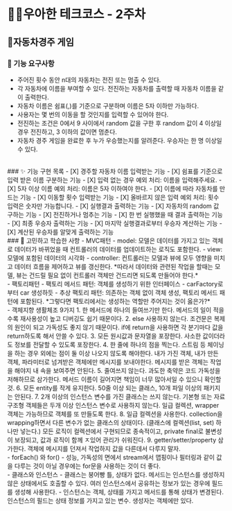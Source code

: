 # 🐱‍👤우아한 테크코스 - 2주차
## 🚗자동차경주 게임
### 🚀 기능 요구사항
- 주어진 횟수 동안 n대의 자동차는 전진 또는 멈출 수 있다.  
- 각 자동차에 이름을 부여할 수 있다. 전진하는 자동차를 출력할 때 자동차 이름을 같이 출력한다.  
- 자동차 이름은 쉼표(,)를 기준으로 구분하며 이름은 5자 이하만 가능하다.	  
- 사용자는 몇 번의 이동을 할 것인지를 입력할 수 있어야 한다.	
- 전진하는 조건은 0에서 9 사이에서 random 값을 구한 후 random 값이 4 이상일 경우 전진하고, 3 이하의 값이면 멈춘다.	
- 자동차 경주 게임을 완료한 후 누가 우승했는지를 알려준다. 우승자는 한 명 이상일 수 있다.	
<br>
### ✨ 기능 구현 목록
- [X] 경주할 자동차 이름 입력받는 기능  
- [X] 쉼표를 기준으로 입력 받은 이름 구분하는 기능  
  - [X] 입력 없는 경우 예외 처리: 이름을 입력해주세요.  
  - [X] 5자 이상 이름 예외 처리: 이름은 5자 이하여야 한다.  
- [X] 이름에 따라 자동차를 만드는 기능  
- [X] 이동할 횟수 입력받는 기능  
  - [X] 올바르지 않은 입력 예외 처리: 횟수 입력은 숫자만 가능합니다.  
- [X] 실행결과 출력하는 기능  
  - [X] 자동차의 random 값 구하는 기능  
  - [X] 전진하거나 멈추는 기능  
  - [X] 한 번 실행했을 때 결과 출력하는 기능  
- [X] 최종 우승자 출력하는 기능  
  - [X] 마지막 실행결과로부터 우승자 계산하는 기능  
  - [X] 계산된 우승자를 알맞게 출력하는 기능  
<br>
### 🧐 고민하고 학습한 사항
- MVC패턴
  - model: 모델은 데이터를 가지고 있는 객체로 데이터가 바뀌었을 때 컨트롤러의 데이터를 업데이트하는 로직도 포함한다.  
  - view: 모델에 포함된 데이터의 시각화  
  - controller: 컨트롤러는 모델과 뷰에 모두 영향을 미치고 데이터 흐름을 제어하고 뷰를 갱신한다.  
    *따라서 데이터와 관련된 작업을 할때는 모델, 뷰는 건드릴 필요 없이 컨트롤러 객체만 건드리면 되도록 만들어야 한다.*  
<br>
- 팩토리패턴  
  - 팩토리 메서드 패턴: 객체를 생성하기 위한 인터페이스 - carFactory로부터 car 생성하듯  
  - 추상 팩토리 패턴: 의존하는 객체 없이 객체 생성, 팩토리 메서드 패턴에 포함된다.  
    *그렇다면 팩토리에서는 생성하는 역할만 주어지는 것이 옳은가?*  
<br>
- 객체지향 생활체조 9가지  
    1. 한 메서드에 하나의 들여쓰기만 한다.   
    메서드의 일이 적을수록 재사용성이 높고 디버깅도 쉽기 때문이다.  
    2. else 사용하지 않는다.  
    조건문은 복제의 원인이 되고 가독성도 좋지 않기 때문이다. if에 return을 사용하면 각 분기마다 값을 return하도록 해서 안쓸 수 있다.  
    3. 모든 원시값과 문자열을 포장한다.  
    사소한 값이더라도 정보를 전달할 수 있도록 포장한다.  
    4. 한 줄에 하나의 점을 찍는다.  
    스트림 등 체이닝을 하는 경우 외에는 점이 둘 이상 나오지 않도록 해야한다.  
    내가 가진 객체, 내가 만든 객체, 파라미터로 넘겨받은 객체에만 메시지를 보내야한다.  
    메시지를 받은 객체는 작업을 해야지 내 속을 보여주면 안된다.  
    5. 줄여쓰지 않는다.  
    과도한 축약은 코드 가독성을 저해하므로 삼가한다. 메서드 이름이 길어지면 책임이 너무 많아서일 수 있으니 확인할 것.  
    6. 모든 entity를 작게 유지한다.  
    50줄 이상 되는 클래스, 10개 파일 이상의 패키지는 안된다.  
    7. 2개 이상의 인스턴스 변수를 가진 클래스는 쓰지 않는다.  
    기본형 또는 자료구조형 객체들은 두개 이상 인스턴스 변수로 사용하지 않는다. 일급 컬렉션, wrapper 객체는 가능하므로 객체를 또 만들도록 한다.  
    8. 일급 컬렉션을 사용한다.  
    collection을 wrapping하면서 다른 변수가 없는 클래스의 상태이다. (클래스에 컬렉션(list, set) 하나만 넣는다.)  
    모든 로직이 컬렉션에서 구현되므로 종속적이고, private final로 불변성이 보장되고, 값과 로직이 함께 ㅈ있어 관리가 쉬워진다.  
    9. getter/setter/property 삼가한다.  
    객체에 메시지를 던져서 작업하지 값을 다른데서 다루지 말자.  
<br>
- forEach() 와 for()  
  - 성능, 가독성의 면에서 stream에서 맵핑이나 필터링과 같이 값을 다루는 것이 아닐 경우에는 for문을 사용하는 것이 더 좋다.  
<br>
- 클래스와 인스턴스  
  - 클래스는 붕어빵 틀, 상태가 없다. 메서드는 인스턴스를 생성하지 않은 상태에서도 호출할 수 있다. 여러 인스턴스에서 공유하는 정보가 있는 경우에 필드를 생성해 사용한다.  
  - 인스턴스는 객체, 상태를 가지고 메서드를 통해 상태가 변경된다. 인스턴스의 필드는 상태 정보를 가지고 있는 변수. 생성자는 객체에만 있다.  

  